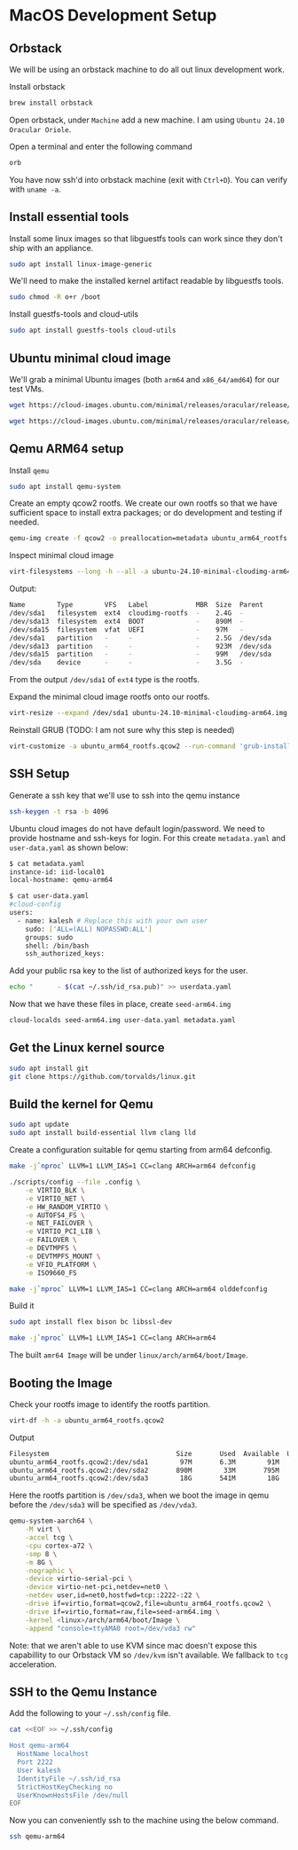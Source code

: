 # MacOS Development Setup

## Orbstack

We will be using an orbstack machine to do all out linux development work.

Install orbstack

```sh
brew install orbstack
```

Open orbstack, under `Machine` add a new machine. I am using `Ubuntu 24.10 Oracular Oriole`.

Open a terminal and enter the following command

```sh
orb
```

You have now ssh'd into orbstack machine (exit with `Ctrl+D`). You can verify with `uname -a`.

## Install essential tools

Install some linux images so that libguestfs tools can work since they don't ship with an appliance.

```sh
sudo apt install linux-image-generic
```

We'll need to make the installed kernel artifact readable by libguestfs tools.

```sh
sudo chmod -R o+r /boot
```

Install guestfs-tools and cloud-utils

```sh
sudo apt install guestfs-tools cloud-utils
```

## Ubuntu minimal cloud image

We'll grab a minimal Ubuntu images (both `arm64` and `x86_64/amd64`) for our test VMs.

```sh
wget https://cloud-images.ubuntu.com/minimal/releases/oracular/release/ubuntu-24.10-minimal-cloudimg-arm64.img
```

```sh
wget https://cloud-images.ubuntu.com/minimal/releases/oracular/release/ubuntu-24.10-minimal-cloudimg-amd64.img
```

## Qemu ARM64 setup

Install `qemu`

```sh
sudo apt install qemu-system
```

Create an empty qcow2 rootfs. We create our own rootfs so that we have sufficient space to install extra packages; or do development and testing if needed.

```sh
qemu-img create -f qcow2 -o preallocation=metadata ubuntu_arm64_rootfs.qcow2 20G
```

Inspect minimal cloud image

```sh
virt-filesystems --long -h --all -a ubuntu-24.10-minimal-cloudimg-arm64.img
```

Output:
```sh
Name        Type        VFS   Label            MBR  Size  Parent
/dev/sda1   filesystem  ext4  cloudimg-rootfs  -    2.4G  -
/dev/sda13  filesystem  ext4  BOOT             -    890M  -
/dev/sda15  filesystem  vfat  UEFI             -    97M   -
/dev/sda1   partition   -     -                -    2.5G  /dev/sda
/dev/sda13  partition   -     -                -    923M  /dev/sda
/dev/sda15  partition   -     -                -    99M   /dev/sda
/dev/sda    device      -     -                -    3.5G  -
```

From the output `/dev/sda1` of `ext4` type is the rootfs.

Expand the minimal cloud image rootfs onto our rootfs.

```sh
virt-resize --expand /dev/sda1 ubuntu-24.10-minimal-cloudimg-arm64.img ubuntu_arm64_rootfs.qcow2
```

Reinstall GRUB (TODO: I am not sure why this step is needed)

```sh
virt-customize -a ubuntu_arm64_rootfs.qcow2 --run-command 'grub-install /dev/sda'
```

## SSH Setup

Generate a ssh key that we'll use to ssh into the qemu instance

```sh
ssh-keygen -t rsa -b 4096
```

Ubuntu cloud images do not have default login/password. We need to provide hostname and ssh-keys for login. For this create `metadata.yaml` and `user-data.yaml` as shown below:

```sh
$ cat metadata.yaml
instance-id: iid-local01
local-hostname: qemu-arm64
```

```sh
$ cat user-data.yaml
#cloud-config
users:
  - name: kalesh # Replace this with your own user
    sudo: ['ALL=(ALL) NOPASSWD:ALL']
    groups: sudo
    shell: /bin/bash
    ssh_authorized_keys:
```

Add your public rsa key to the list of authorized keys for the user.

```sh
echo "      - $(cat ~/.ssh/id_rsa.pub)" >> userdata.yaml
```

Now that we have these files in place, create `seed-arm64.img`

```sh
cloud-localds seed-arm64.img user-data.yaml metadata.yaml
```

## Get the Linux kernel source

```sh
sudo apt install git
git clone https://github.com/torvalds/linux.git
```

## Build the kernel for Qemu

```sh
sudo apt update
sudo apt install build-essential llvm clang lld
```

Create a configuration suitable for qemu starting from arm64 defconfig.
```sh
make -j`nproc` LLVM=1 LLVM_IAS=1 CC=clang ARCH=arm64 defconfig

./scripts/config --file .config \
    -e VIRTIO_BLK \
    -e VIRTIO_NET \
    -e HW_RANDOM_VIRTIO \
    -e AUTOFS4_FS \
    -e NET_FAILOVER \
    -e VIRTIO_PCI_LIB \
    -e FAILOVER \
    -e DEVTMPFS \
    -e DEVTMPFS_MOUNT \
    -e VFIO_PLATFORM \
    -e ISO9660_FS

make -j`nproc` LLVM=1 LLVM_IAS=1 CC=clang ARCH=arm64 olddefconfig
```

Build it

```sh
sudo apt install flex bison bc libssl-dev
```

```sh
make -j`nproc` LLVM=1 LLVM_IAS=1 CC=clang ARCH=arm64
```

The built `amr64 Image` will be under `linux/arch/arm64/boot/Image`.

## Booting the Image

Check your rootfs image to identify the rootfs partition.

```sh
virt-df -h -a ubuntu_arm64_rootfs.qcow2
```

Output

```sh
Filesystem                                Size       Used  Available  Use%
ubuntu_arm64_rootfs.qcow2:/dev/sda1        97M       6.3M        91M    7%
ubuntu_arm64_rootfs.qcow2:/dev/sda2       890M        33M       795M    4%
ubuntu_arm64_rootfs.qcow2:/dev/sda3        18G       541M        18G    3%
```

Here the rootfs partition is `/dev/sda3`, when we boot the image in qemu before the `/dev/sda3` will be specified as `/dev/vda3`.


```sh
qemu-system-aarch64 \
    -M virt \
    -accel tcg \
    -cpu cortex-a72 \
    -smp 8 \
    -m 8G \
    -nographic \
    -device virtio-serial-pci \
    -device virtio-net-pci,netdev=net0 \
    -netdev user,id=net0,hostfwd=tcp::2222-:22 \
    -drive if=virtio,format=qcow2,file=ubuntu_arm64_rootfs.qcow2 \
    -drive if=virtio,format=raw,file=seed-arm64.img \
    -kernel <linux>/arch/arm64/boot/Image \
    -append "console=ttyAMA0 root=/dev/vda3 rw"
```

Note: that we aren't able to use KVM since mac doesn't expose this capabillity to our Orbstack VM so `/dev/kvm` isn't available. We fallback to `tcg` acceleration.

## SSH to the Qemu Instance

Add the following to your `~/.ssh/config` file.

```sh
cat <<EOF >> ~/.ssh/config

Host qemu-arm64
  HostName localhost
  Port 2222
  User kalesh
  IdentityFile ~/.ssh/id_rsa
  StrictHostKeyChecking no
  UserKnownHostsFile /dev/null
EOF
```

Now you can conveniently ssh to the machine using the below command.

```sh
ssh qemu-arm64
```